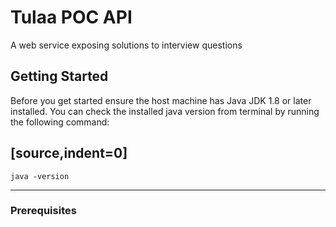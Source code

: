 # Tulaa POC API
A web service exposing solutions to interview questions

## Getting Started
Before you get started ensure the host machine has Java JDK 1.8 or later installed. 
You can check the installed java version from terminal by running the following command:

[source,indent=0]
----
    java -version
----

### Prerequisites

